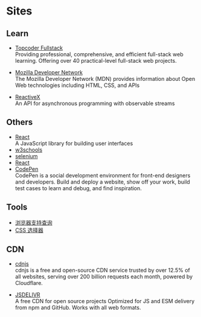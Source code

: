 # Sites

## Learn

- [Topcoder Fullstack](https://topcoderfullstack.com/)
  <br/>Providing professional, comprehensive, and efficient full-stack web learning. Offering over 40 practical-level
  full-stack web projects.

- [Mozilla Developer Network](https://developer.mozilla.org/)
  <br/>The Mozilla Developer Network (MDN) provides information about Open Web technologies including HTML, CSS, and
  APIs
- [ReactiveX](https://reactivex.io/)
  <br/>An API for asynchronous programming
  with observable streams

## Others

- [React](https://legacy.reactjs.org/)
  <br/>A JavaScript library for building user interfaces
- [w3schools](https://www.w3schools.com/)
- [selenium](https://www.selenium.dev/)
- [React](https://react.dev/)
- [CodePen](https://codepen.io/)
  <br/>CodePen is a social development environment for front-end designers and developers. Build and deploy a website,
  show off your work, build test cases to learn and debug, and find inspiration.

## Tools

- [浏览器支持查询](https://caniuse.com/)
- [CSS 选择器](https://developer.mozilla.org/zh-CN/docs/Web/CSS/CSS_Selectors)

## CDN

- [cdnjs](https://cdnjs.com/)
  <br/>cdnjs is a free and open-source CDN service trusted by over 12.5% of all websites, serving over 200 billion
  requests each month, powered by Cloudflare.

- [JSDELIVR](https://www.jsdelivr.com/)
  <br/>A free CDN for open source projects
  Optimized for JS and ESM delivery from npm and GitHub. Works with all web formats.